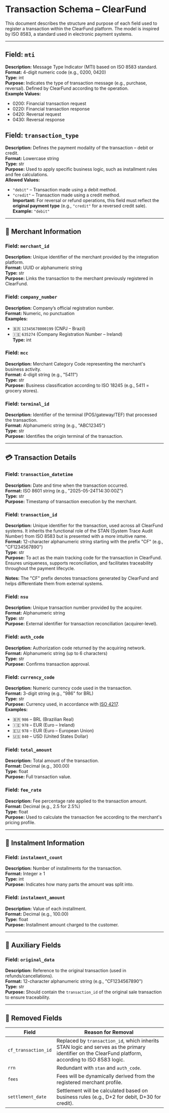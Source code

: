 # Transaction Schema – ClearFund

This document describes the structure and purpose of each field used to register a transaction within the ClearFund platform. The model is inspired by ISO 8583, a standard used in electronic payment systems.

---

## Field: `mti`
**Description:** Message Type Indicator (MTI) based on ISO 8583 standard.  
**Format:** 4-digit numeric code (e.g., 0200, 0420)  
**Type:** int  
**Purpose:** Indicates the type of transaction message (e.g., purchase, reversal). Defined by ClearFund according to the operation.  
**Example Values:**
- 0200: Financial transaction request
- 0220: Financial transaction response
- 0420: Reversal request
- 0430: Reversal response

## Field: `transaction_type`
**Description:** Defines the payment modality of the transaction – debit or credit.  
**Format:** Lowercase string  
**Type:** str  
**Purpose:** Used to apply specific business logic, such as installment rules and fee calculations.  
**Allowed Values:**
- `"debit"` – Transaction made using a debit method.
- `"credit"` – Transaction made using a credit method.  
  **Important:** For reversal or refund operations, this field must reflect the **original payment type** (e.g., `"credit"` for a reversed credit sale).  
  **Example:** `"debit"`

---

## 🧾 Merchant Information

### Field: `merchant_id`
**Description:** Unique identifier of the merchant provided by the integration platform.  
**Format:** UUID or alphanumeric string  
**Type:** str  
**Purpose:** Links the transaction to the merchant previously registered in ClearFund.

### Field: `company_number`
**Description:** Company’s official registration number.  
**Format:** Numeric, no punctuation  
**Examples:**
- 🇧🇷 `12345678000199` (CNPJ – Brazil)
- 🇮🇪 `635274` (Company Registration Number – Ireland)  
  **Type:** int

### Field: `mcc`
**Description:** Merchant Category Code representing the merchant's business activity.  
**Format:** 4-digit string (e.g., "5411")  
**Type:** str  
**Purpose:** Business classification according to ISO 18245 (e.g., 5411 = grocery stores).

### Field: `terminal_id`
**Description:** Identifier of the terminal (POS/gateway/TEF) that processed the transaction.  
**Format:** Alphanumeric string (e.g., "ABC12345")  
**Type:** str  
**Purpose:** Identifies the origin terminal of the transaction.

---

## 💳 Transaction Details

### Field: `transaction_datetime`
**Description:** Date and time when the transaction occurred.  
**Format:** ISO 8601 string (e.g., "2025-05-24T14:30:00Z")  
**Type:** str  
**Purpose:** Timestamp of transaction execution by the merchant.

### Field: `transaction_id`
**Description:** Unique identifier for the transaction, used across all ClearFund systems. It inherits the functional role of the STAN (System Trace Audit Number) from ISO 8583 but is presented with a more intuitive name.  
**Format:** 12-character alphanumeric string starting with the prefix "CF" (e.g., "CF1234567890")  
**Type:** str  
**Purpose:** To act as the main tracking code for the transaction in ClearFund. Ensures uniqueness, supports reconciliation, and facilitates traceability throughout the payment lifecycle.

**Notes:** The "CF" prefix denotes transactions generated by ClearFund and helps differentiate them from external systems.


### Field: `nsu`
**Description:** Unique transaction number provided by the acquirer.  
**Format:** Alphanumeric string  
**Type:** str  
**Purpose:** External identifier for transaction reconciliation (acquirer-level).

### Field: `auth_code`
**Description:** Authorization code returned by the acquiring network.  
**Format:** Alphanumeric string (up to 6 characters)  
**Type:** str  
**Purpose:** Confirms transaction approval.

### Field: `currency_code`
**Description:** Numeric currency code used in the transaction.  
**Format:** 3-digit string (e.g., "986" for BRL)  
**Type:** str  
**Purpose:** Currency used, in accordance with [ISO 4217](https://www.iso.org/iso-4217-currency-codes.html).  
**Examples:**
- 🇧🇷 `986` – BRL (Brazilian Real)
- 🇮🇪 `978` – EUR (Euro – Ireland)
- 🇪🇺 `978` – EUR (Euro – European Union)
- 🇺🇸 `840` – USD (United States Dollar)

### Field: `total_amount`
**Description:** Total amount of the transaction.  
**Format:** Decimal (e.g., 300.00)  
**Type:** float  
**Purpose:** Full transaction value.

### Field: `fee_rate`
**Description:** Fee percentage rate applied to the transaction amount.  
**Format:** Decimal (e.g., 2.5 for 2.5%)  
**Type:** float  
**Purpose:** Used to calculate the transaction fee according to the merchant's pricing profile.

---

## 🧾 Instalment Information

### Field: `instalment_count`
**Description:** Number of installments for the transaction.  
**Format:** Integer ≥ 1  
**Type:** int  
**Purpose:** Indicates how many parts the amount was split into.

### Field: `instalment_amount`
**Description:** Value of each installment.  
**Format:** Decimal (e.g., 100.00)  
**Type:** float  
**Purpose:** Installment amount charged to the customer.

---

## 🔁 Auxiliary Fields

### Field: `original_data`
**Description:** Reference to the original transaction (used in refunds/cancellations).  
**Format:** 12-character alphanumeric string (e.g., "CF1234567890")  
**Type:** str  
**Purpose:** Should contain the `transaction_id` of the original sale transaction to ensure traceability.

---

## 🛑 Removed Fields

| Field               | Reason for Removal                                                                                                                                    |
|---------------------|-------------------------------------------------------------------------------------------------------------------------------------------------------|
| `cf_transaction_id` | Replaced by `transaction_id`, which inherits STAN logic and serves as the primary identifier on the ClearFund platform, according to ISO 8583 logic.  |
| `rrn`               | Redundant with `stan` and `auth_code`.                                                                                                                |
| `fees`              | Fees will be dynamically derived from the registered merchant profile.                                                                                |
| `settlement_date`   | Settlement will be calculated based on business rules (e.g., D+2 for debit, D+30 for credit).                                                         |
